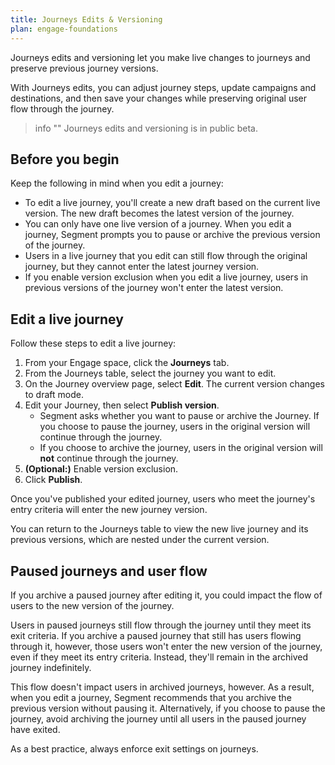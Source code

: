 ```yaml
---
title: Journeys Edits & Versioning
plan: engage-foundations
---
```


Journeys edits and versioning let you make live changes to journeys and preserve previous journey versions.

With Journeys edits, you can adjust journey steps, update campaigns and destinations, and then save your changes while preserving original user flow through the journey.

> info ""
> Journeys edits and versioning is in public beta.

## Before you begin

Keep the following in mind when you edit a journey:

- To edit a live journey, you'll create a new draft based on the current live version. The new draft becomes the latest version of the journey.
- You can only have one live version of a journey. When you edit a journey, Segment prompts you to pause or archive the previous version of the journey. 
- Users in a live journey that you edit can still flow through the original journey, but they cannot enter the latest journey version.
- If you enable version exclusion when you edit a live journey, users in previous versions of the journey won't enter the latest version.


## Edit a live journey

Follow these steps to edit a live journey:

1. From your Engage space, click the **Journeys** tab.
2. From the Journeys table, select the journey you want to edit.
3. On the Journey overview page, select **Edit**. The current version changes to draft mode.
4. Edit your Journey, then select **Publish version**.
    - Segment asks whether you want to pause or archive the Journey. If you choose to pause the journey, users in the original version will continue through the journey.
    - If you choose to archive the journey, users in the original version will **not** continue through the journey.
5.  **(Optional:)** Enable version exclusion.
5. Click **Publish**.

Once you've published your edited journey, users who meet the journey's entry criteria will enter the new journey version.

You can return to the Journeys table to view the new live journey and its previous versions, which are nested under the current version.

## Paused journeys and user flow

If you archive a paused journey after editing it, you could impact the flow of users to the new version of the journey. 

Users in paused journeys still flow through the journey until they meet its exit criteria. If you archive a paused journey that still has users flowing through it, however, those users won't enter the new version of the journey, even if they meet its entry criteria.  Instead, they'll remain in the archived journey indefinitely.

This flow doesn't impact users in archived journeys, however. As a result, when you edit a journey, Segment recommends that you archive the previous version without pausing it. Alternatively, if you choose to pause the journey, avoid archiving the journey until all users in the paused journey have exited.

As a best practice, always enforce exit settings on journeys.